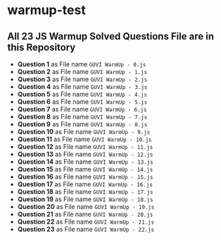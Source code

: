
# warmup-test

## All 23 JS Warmup Solved Questions File are in this Repository

+ **Question 1** as File name `GUVI WarmUp - 0.js`
+ **Question 2** as File name `GUVI WarmUp - 1.js`
+ **Question 3** as File name `GUVI WarmUp - 2.js`
+ **Question 4** as File name `GUVI WarmUp - 3.js`
+ **Question 5** as File name `GUVI WarmUp - 4.js`
+ **Question 6** as File name `GUVI WarmUp - 5.js`
+ **Question 7** as File name `GUVI WarmUp - 6.js`
+ **Question 8** as File name `GUVI WarmUp - 7.js`
+ **Question 9** as File name `GUVI WarmUp - 8.js`
+ **Question 10** as File name `GUVI WarmUp - 9.js`
+ **Question 11** as File name `GUVI WarmUp - 10.js`
+ **Question 12** as File name `GUVI WarmUp - 11.js`
+ **Question 13** as File name `GUVI WarmUp - 12.js`
+ **Question 14** as File name `GUVI WarmUp - 13.js`
+ **Question 15** as File name `GUVI WarmUp - 14.js`
+ **Question 16** as File name `GUVI WarmUp - 15.js`
+ **Question 17** as File name `GUVI WarmUp - 16.js`
+ **Question 18** as File name `GUVI WarmUp - 17.js`
+ **Question 19** as File name `GUVI WarmUp - 18.js`
+ **Question 20** as File name `GUVI WarmUp - 19.js`
+ **Question 21** as File name `GUVI WarmUp - 20.js`
+ **Question 22** as File name `GUVI WarmUp - 21.js`
+ **Question 23** as File name `GUVI WarmUp - 22.js`
